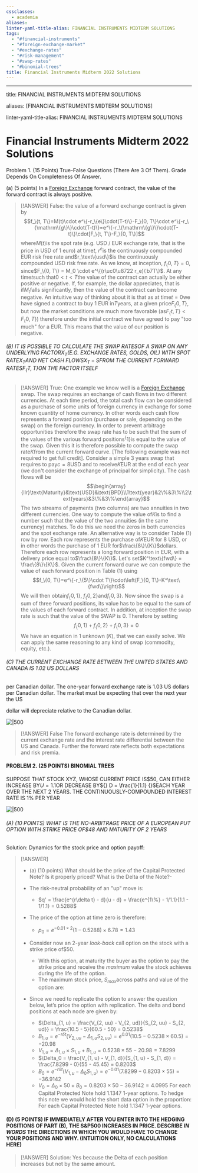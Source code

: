 ```yaml
---
cssclasses:
  - academia
aliases: 
linter-yaml-title-alias: FINANCIAL INSTRUMENTS MIDTERM SOLUTIONS
tags:
  - "#financial-instruments"
  - "#foreign-exchange-market"
  - "#exchange-rates"
  - "#risk-management"
  - "#swap-rates"
  - "#binomial-trees"
title: Financial Instruments Midterm 2022 Solutions
---
```


---

title: FINANCIAL INSTRUMENTS MIDTERM SOLUTIONS

aliases: [FINANCIAL INSTRUMENTS MIDTERM SOLUTIONS]

linter-yaml-title-alias: FINANCIAL INSTRUMENTS MIDTERM SOLUTIONS

# Financial Instruments Midterm 2022 Solutions

Problem 1. (15 Points) True-False Questions (There Are 3 Of Them). Grade Depends On Completeness Of Answer.

(a) (5 points) In a [Foreign Exchange](Foreign%20Exchange%20Quoting%20Conventions.md) forward contract,  the value of the forward contract is always positive.

> [!ANSWER]
> False: the value of a forward exchange contract is given by
$$f_\{t,   T\}=M(t)\cdot e^\{-r_\{e\}\cdot(T-t)\}-F_\{0,   T\}\cdot e^\{-r_\{\mathrm\{g\}\}\cdot(T-t)\}=e^\{-r_\{\mathrm\{g\}\}\cdot(T-t)\}\cdot[F_\{t,   T\}-F_\{0,   T\}]$$
where$M(t)$is the spot rate (e.g. USD / EUR exchange rate,  that is the price in USD of 1 euro) at time$t$,  $r^e$is the continuously compounded EUR risk free rate and$r_\text\{usd\}$is the continuously compounded USD risk free rate. As we know,  at inception,  $f_\{0,   T\} = 0$,  since$F_\{0,   T\} = M_0 \cdot e^\{(r\uc0\u8722 r_e)\'b7T\}$. At any time$t$such that$0 < t < T$the value of the contract can actually be either positive or negative. If,  for example,  the dollar appreciates,  that is if$M_t$falls significantly,  then the value of the contract can become negative.
> An intuitive way of thinking about it is that as at time$t = 0$we have signed a contract to buy 1 EUR in$T$years,  at a given price$F_\{0,   T\}$,  but now the market conditions are much more favorable (as$F_\{t,   T\} < F_\{0,   T\}$) therefore under the initial contract we have agreed to pay "too much" for a EUR. This means that the value of our position is negative.
###### (B) IT IS POSSIBLE TO CALCULATE THE SWAP RATE$S$OF A SWAP ON ANY UNDERLYING FACTOR$X_T$(E.G. EXCHANGE RATES,  GOLDS,  OIL) WITH SPOT RATE$X_T$AND NET CASH FLOWS$X_T - S$FROM THE CURRENT FORWARD RATES$F_\{T,   T\}$ON THE FACTOR ITSELF
> [!ANSWER]
> True: One example we know well is a [Foreign Exchange](Foreign%20Exchange%20Quoting%20Conventions.md) swap. The swap requires an exchange of cash flows in two different currencies.
At each time period,  the total cash flow can be considered as a purchase of some units of foreign currency in exchange for some known quantity of home currency. In other words each cash flow represents a forward position (purchase or sale,  depending on the swap) on the foreign currency. In order to prevent arbitrage opportunities therefore the swap rate has to be such that the sum of the values of the various forward positions$^\{1\}$is equal to the value of the swap. Given this it is therefore possible to compute the swap rate$K$from the current forward curve. [The following example was not required to get full credit]. Consider a simple 3 years swap that requires to pay$c = 8$USD and to receive$K$EUR at the end of each year (we don't consider the exchange of principal for simplicity).
The cash flows will be
$$\begin{array}{llr}\text{Maturity}&\text{USD}&\text{BPD}\\1\text{year}&2\%&3\%\\2\text{years}&3\%&3\%\end{array}$$
The two streams of payments (two columns) are two annuities in two different currencies.
One way to compute the value of$K$is to find a number such that the value of the two annuities (in the same currency) matches. To do this we need the zeros in both currencies and the spot exchange rate. An alternative way is to consider Table (1) row by row. Each row represents the purchase of$K$EUR for 8 USD,  or in other words the purchase of 1 EUR for$\frac\{8\}\{K\}$dollars. Therefore each row represents a long forward position in EUR,  with a delivery price equal to$\frac\{8\}\{K\}$. Let's set$K^\text\{fwd\} = \frac\{8\}\{K\}$. Given the current forward curve we can compute the value of each forward position in Table (1) using$$f_\{0,   T\}=e^\{-r_\{5\}\cdot T\}\cdot\left(F_\{0,   T\}-K^\text\{fwd\}\right)$$We will then obtain$f_\{0,   1\}$,  $f_\{0,   2\}$and$f_\{0,   3\}$. Now since the swap is a sum of three forward positions,  its value has to be equal to the sum of the values of each forward contract. In addition,  at inception the swap rate is such that the value of the SWAP is 0. Therefore by setting$$f_\{0,   1\}+f_\{0,   2\}+f_\{0,   3\}=0$$We have an equation in 1 unknown ($K$),  that we can easily solve. We can apply the same reasoning to any kind of swap (commodity,  equity,  etc.).
###### (C) THE CURRENT EXCHANGE RATE BETWEEN THE UNITED STATES AND CANADA IS 1.02 US DOLLARS

per Canadian dollar. The one-year forward exchange rate is 1.03 US dollars per Canadian dollar. The market must be expecting that over the next year the US

dollar will depreciate relative to the Canadian dollar.

![|500](IMG-20240913171226876.png)

> [!ANSWER]
> False The forward exchange rate is determined by the current exchange rate and the interest rate differential between the US and Canada. Further the forward rate reflects both expectations and risk premia.
#### PROBLEM 2. (25 POINTS) BINOMIAL TREES

SUPPOSE THAT STOCK XYZ,  WHOSE CURRENT PRICE IS\$50,  CAN EITHER INCREASE BY$U = 1.1$OR DECREASE BY${} D = \frac{1}{1.1} {}$EACH YEAR OVER THE NEXT 2 YEARS. THE CONTINUOUSLY-COMPOUNDED INTEREST RATE IS 1% PER YEAR

![|500](IMG-20240913171230388.png)

###### (A) (10 POINTS) WHAT IS THE NO-ARBITRAGE PRICE OF A EUROPEAN PUT OPTION WITH STRIKE PRICE OF$48 AND MATURITY OF 2 YEARS

Solution: Dynamics for the stock price and option payoff:

> [!ANSWER]
> - (a) (10 points) What should be the price of the Capital Protected Note? Is it properly priced? What is the Delta of the Note?-
> - The risk-neutral probability of an "up" move is:
>   - $q' = \frac{e^{r\delta t} - d}{u - d} = \frac{e^{1\%} - 1/1.1}{1.1 - 1/1.1} = 0.5288$
>
> - The price of the option at time zero is therefore:
>   - $p_0 = e^{-0.01\times2}(1 - 0.5288) \times 6.78 = 1.43$
>
> - Consider now an 2-year *look-back* call option on the stock with a strike price of$50.
>   - With this option,  at maturity the buyer as the option to pay the strike price and receive the *maximum* value the stock achieves during the life of the option.
>   - The maximum stock price,  $S_{max}$across paths and value of the option are:
>
> - Since we need to replicate the option to answer the question below,  let’s price the option with replication. The delta and bond positions at each node are given by:
>   - $\Delta_{1,   u} = \frac{V_{2,   uu} - V_{2,   ud}}{S_{2,   uu} - S_{2,   ud}} = \frac{10.5 - 5}{60.5 - 50} = 0.5238$
>   - $B_{1,   u} = e^{-r\delta t}(V_{2,   uu} - \Delta_{1,   u}S_{2,   uu}) = e^{0.01}(10.5 - 0.5238 \times 60.5) = -20.98$
>   - $V_{1,   u} = \Delta_{1,   u} \times S_{1,   u} + B_{1,   u} = 0.5238 \times 55 - 20.98 = 7.8299$
>   - $\Delta_0 = \frac{V_{1,   u} - V_{1,   d}}{S_{1,   u} - S_{1,   d}} = \frac{7.8299 - 0}{55 - 45.45} = 0.8203$
>   - $B_0 = e^{-r\delta t}(V_{1,   u} - \Delta_0S_{1,   u}) = e^{-0.01}(7.8299 - 0.8203 \times 55) = -36.9142$
>   - $V_0 = \Delta_0 \times 50 + B_0 = 0.8203 \times 50 - 36.9142 = 4.0995$
For each Capital Protected Note hold 1.1347 1-year options.
To hedge this note we would hold the short data option in the proportion:
 For each Capital Protected Note hold 1.1347 1-year options.
#### (D) (5 POINTS) IF IMMEDIATELY AFTER YOU ENTER INTO THE HEDGING POSITIONS OF PART (B),  THE S&P500 INCREASES IN PRICE. DESCRIBE $IN$ $WORDS$ THE DIRECTIONS IN WHICH YOU WOULD HAVE TO CHANGE YOUR POSITIONS AND WHY. (INTUITION ONLY,  NO CALCULATIONS HERE)
> [!ANSWER] Solution:
> Yes because the Delta of each position increases but not by the same amount.